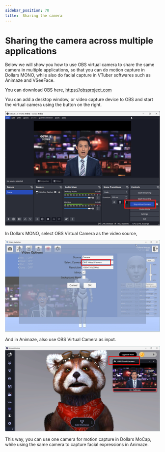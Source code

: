 ```yaml
---
sidebar_position: 70
title:  Sharing the camera
---
```


# Sharing the camera across multiple applications

Below we will show you how to use OBS virtual camera to share the same camera in multiple applications, so that you can do motion capture in Dollars MONO, while also do facial capture in VTuber softwares such as Animaze and VSeeFace.

You can download OBS here, https://obsproject.com

You can add a desktop window, or video capture device to OBS and start the virtual camera using the button on the right.

![](../img/FktWqShQT4QzysPfF0e6uDl2wp_A.png#center)

In Dollars MONO, select OBS Virtual Camera as the video source,

![](../img/2023-10-20_22_52_56-563201_119831.png#center)

And in Animaze, also use OBS Virtual Camera as input.

![](../img/Ft3Pf9KIgAM5tAs65dU8IYTJNGAd.png#center)

This way, you can use one camera for motion capture in Dollars MoCap, while using the same camera to capture facial expressions in Animaze.
